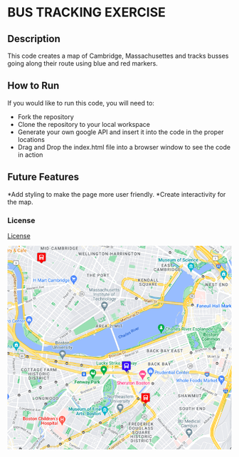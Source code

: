 # BUS TRACKING EXERCISE
## Description
This code creates a map of Cambridge, Massachusettes and tracks busses going along their route using blue and red markers.

## How to Run
If you would like to run this code, you will need to:
* Fork the repository
* Clone the repository to your local workspace
* Generate your own google API and insert it into the code in the proper locations
* Drag and Drop the index.html file into a browser window to see the code in action

## Future Features
*Add styling to make the page more user friendly.
*Create interactivity for the map.

### License
[License](LICENSE)

<img src="BusTracker.png">